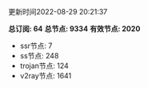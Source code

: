 更新时间2022-08-29 20:21:37

**总订阅: 64**
**总节点: 9334**
**有效节点: 2020**
- ssr节点: 7
- ss节点: 248
- trojan节点: 124
- v2ray节点: 1641
